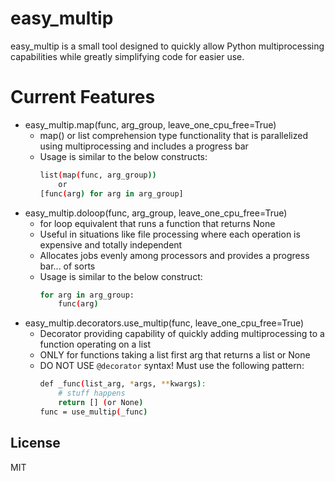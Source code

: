 # easy_multip

easy_multip is a small tool designed to quickly allow Python multiprocessing capabilities while greatly simplifying code for easier use.

# Current Features

  - easy_multip.map(func, arg_group, leave_one_cpu_free=True)
    - map() or list comprehension type functionality that is parallelized using multiprocessing and includes a progress bar
    - Usage is similar to the below constructs:
        ```sh
        list(map(func, arg_group))
            or
        [func(arg) for arg in arg_group]
        ```
  - easy_multip.doloop(func, arg_group, leave_one_cpu_free=True)
    - for loop equivalent that runs a function that returns None
    - Useful in situations like file processing where each operation is expensive and totally independent
    - Allocates jobs evenly among processors and provides a progress bar... of sorts
    - Usage is similar to the below construct:
        ```sh
        for arg in arg_group:
            func(arg)
        ```
  - easy_multip.decorators.use_multip(func, leave_one_cpu_free=True)
    - Decorator providing capability of quickly adding multiprocessing to a function operating on a list
    - ONLY for functions taking a list first arg that returns a list or None
    - DO NOT USE `@decorator` syntax!  Must use the following pattern:
        ```sh
        def _func(list_arg, *args, **kwargs):
            # stuff happens
            return [] (or None)
        func = use_multip(_func)
        ```

License
----
MIT
